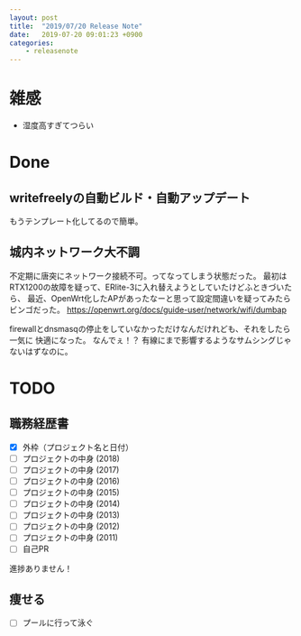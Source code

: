```yaml
---
layout: post
title:  "2019/07/20 Release Note"
date:   2019-07-20 09:01:23 +0900
categories:
	- releasenote
---
```

# 雑感

* 湿度高すぎてつらい

# Done

## writefreelyの自動ビルド・自動アップデート

もうテンプレート化してるので簡単。

## 城内ネットワーク大不調

不定期に唐突にネットワーク接続不可。ってなってしまう状態だった。
最初はRTX1200の故障を疑って、ERlite-3に入れ替えようとしていたけどふときづいたら、
最近、OpenWrt化したAPがあったなーと思って設定間違いを疑ってみたらビンゴだった。
https://openwrt.org/docs/guide-user/network/wifi/dumbap

firewallとdnsmasqの停止をしていなかっただけなんだけれども、それをしたら一気に
快適になった。 なんでぇ！？ 有線にまで影響するようなサムシングじゃないはずなのに。

# TODO 

## 職務経歴書

- [x] 外枠（プロジェクト名と日付）
- [ ] プロジェクトの中身 (2018)
- [ ] プロジェクトの中身 (2017)
- [ ] プロジェクトの中身 (2016)
- [ ] プロジェクトの中身 (2015)
- [ ] プロジェクトの中身 (2014)
- [ ] プロジェクトの中身 (2013)
- [ ] プロジェクトの中身 (2012)
- [ ] プロジェクトの中身 (2011)
- [ ] 自己PR

進捗ありません！

## 痩せる

- [ ] プールに行って泳ぐ

